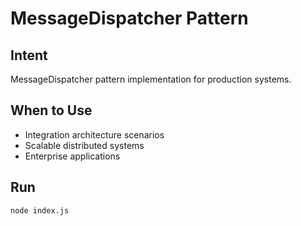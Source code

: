 # MessageDispatcher Pattern

## Intent
MessageDispatcher pattern implementation for production systems.

## When to Use
- Integration architecture scenarios
- Scalable distributed systems
- Enterprise applications

## Run
```bash
node index.js
```
